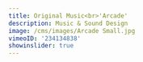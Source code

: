 ```yaml
---
title: Original Music<br>'Arcade'
description: Music & Sound Design
image: /cms/images/Arcade Small.jpg
vimeoID: '234134838'
showinslider: true
---
```














